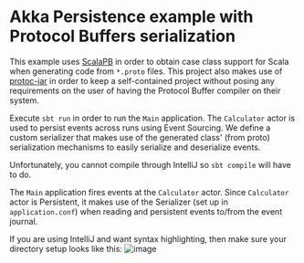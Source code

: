 # Akka Persistence example with Protocol Buffers serialization

This example uses [ScalaPB](https://trueaccord.github.io/ScalaPB/) in order to obtain case class support for Scala when
generating code from `*.proto` files. This project also makes use of [protoc-jar](https://github.com/os72/protoc-jar) in
order to keep a self-contained project without posing any requirements on the user of having the Protocol Buffer
compiler on their system.

Execute `sbt run` in order to run the `Main` application. The `Calculator` actor is used to persist events across runs
using Event Sourcing. We define a custom serializer that makes use of the generated class' (from proto)
serialization mechanisms to easily serialize and deserialize events.

Unfortunately, you cannot compile through IntelliJ so `sbt compile` will have to do.

The `Main` application fires events at the `Calculator` actor. Since `Calculator` actor is Persistent, it makes use of
the Serializer (set up in `application.conf`) when reading and persistent events to/from the event journal.
 
 If you are using IntelliJ and want syntax highlighting, then make sure your directory setup looks like this:
 ![image](https://cloud.githubusercontent.com/assets/14280155/14578746/e1a8e258-035e-11e6-86af-5a74669930d5.png)
